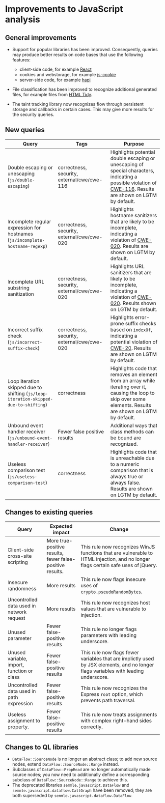 # Improvements to JavaScript analysis

## General improvements

* Support for popular libraries has been improved. Consequently, queries may produce better results on code bases that use the following features:
  - client-side code, for example [React](https://reactjs.org/)
  - cookies and webstorage, for example [js-cookie](https://github.com/js-cookie/js-cookie)
  - server-side code, for example [hapi](https://hapijs.com/)
* File classification has been improved to recognize additional generated files, for example files from [HTML Tidy](html-tidy.org).

* The taint tracking library now recognizes flow through persistent storage and callbacks in certain cases. This may give more results for the security queries.

## New queries

| **Query**                                     | **Tags**                                             | **Purpose**                                                                                                                                                                 |
|-----------------------------------------------|------------------------------------------------------|-----------------------------------------------------------------------------------------------------------------------------------------------------------------------------|
| Double escaping or unescaping (`js/double-escaping`) | correctness, security, external/cwe/cwe-116 | Highlights potential double escaping or unescaping of special characters, indicating a possible violation of [CWE-116](https://cwe.mitre.org/data/definitions/116.html). Results are shown on LGTM by default. |
| Incomplete regular expression for hostnames (`js/incomplete-hostname-regexp`) | correctness, security, external/cwe/cwe-020 |  Highlights hostname sanitizers that are likely to be incomplete, indicating a violation of [CWE-020](https://cwe.mitre.org/data/definitions/20.html). Results are shown on LGTM by default.|
| Incomplete URL substring sanitization | correctness, security, external/cwe/cwe-020 | Highlights URL sanitizers that are likely to be incomplete, indicating a violation of [CWE-020](https://cwe.mitre.org/data/definitions/20.html). Results shown on LGTM by default. |
| Incorrect suffix check (`js/incorrect-suffix-check`) | correctness, security, external/cwe/cwe-020 | Highlights error-prone suffix checks based on `indexOf`, indicating a potential violation of [CWE-20](https://cwe.mitre.org/data/definitions/20.html). Results are shown on LGTM by default. |
| Loop iteration skipped due to shifting (`js/loop-iteration-skipped-due-to-shifting`) | correctness | Highlights code that removes an element from an array while iterating over it, causing the loop to skip over some elements. Results are shown on LGTM by default. |
| Unbound event handler receiver (`js/unbound-event-handler-receiver`) | Fewer false positive results | Additional ways that class methods can be bound are recognized. |
| Useless comparison test (`js/useless-comparison-test`) | correctness | Highlights code that is unreachable due to a numeric comparison that is always true or always false. Results are shown on LGTM by default. |

## Changes to existing queries

| **Query**                                  | **Expected impact**          | **Change**                                                                   |
|--------------------------------------------|------------------------------|------------------------------------------------------------------------------|
| Client-side cross-site scripting           | More true-positive results, fewer false-positive results.                 | This rule now recognizes WinJS functions that are vulnerable to HTML injection, and no longer flags certain safe uses of jQuery. |
| Insecure randomness | More results | This rule now flags insecure uses of `crypto.pseudoRandomBytes`. |
| Uncontrolled data used in network request  | More results                 | This rule now recognizes host values that are vulnerable to injection. |
| Unused parameter                           | Fewer false-positive results | This rule no longer flags parameters with leading underscore. |
| Unused variable, import, function or class | Fewer false-positive results | This rule now flags fewer variables that are implictly used by JSX elements, and no longer flags variables with leading underscore. |
| Uncontrolled data used in path expression | Fewer false-positive results | This rule now recognizes the Express `root` option, which prevents path traversal. |
| Useless assignment to property. | Fewer false-positive results | This rule now treats assignments with complex right-hand sides correctly. |

## Changes to QL libraries

* `DataFlow::SourceNode` is no longer an abstract class; to add new source nodes, extend `DataFlow::SourceNode::Range` instead.
* Subclasses of `DataFlow::PropRead` are no longer automatically made source nodes; you now need to additionally define a corresponding subclass of `DataFlow::SourceNode::Range` to achieve this.
* The deprecated libraries `semmle.javascript.DataFlow` and `semmle.javascript.dataflow.CallGraph` have been removed; they are both superseded by `semmle.javascript.dataflow.DataFlow`.
